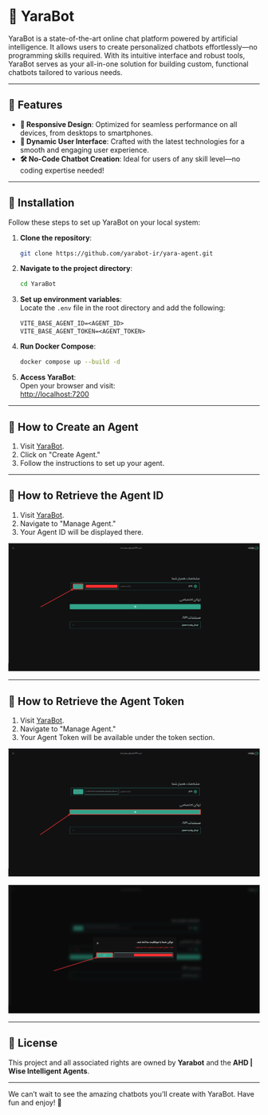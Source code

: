 # 🌟 YaraBot

YaraBot is a state-of-the-art online chat platform powered by artificial intelligence. It allows users to create personalized chatbots effortlessly—no programming skills required. With its intuitive interface and robust tools, YaraBot serves as your all-in-one solution for building custom, functional chatbots tailored to various needs.

---

## 🚀 Features

- **📱 Responsive Design**: Optimized for seamless performance on all devices, from desktops to smartphones.
- **🎨 Dynamic User Interface**: Crafted with the latest technologies for a smooth and engaging user experience.
- **🛠️ No-Code Chatbot Creation**: Ideal for users of any skill level—no coding expertise needed!

---

## 🔧 Installation

Follow these steps to set up YaraBot on your local system:

1. **Clone the repository**:

   ```bash
   git clone https://github.com/yarabot-ir/yara-agent.git
   ```

2. **Navigate to the project directory**:

   ```bash
   cd YaraBot
   ```

3. **Set up environment variables**:  
   Locate the `.env` file in the root directory and add the following:

   ```env
   VITE_BASE_AGENT_ID=<AGENT_ID>
   VITE_BASE_AGENT_TOKEN=<AGENT_TOKEN>
   ```

4. **Run Docker Compose**:

   ```bash
   docker compose up --build -d
   ```

5. **Access YaraBot**:  
   Open your browser and visit:  
   [http://localhost:7200](http://localhost:7200)

---

## 🔧 How to Create an Agent

1. Visit [YaraBot](https://yarabot.ir/).
2. Click on "Create Agent."
3. Follow the instructions to set up your agent.

---

## 🔧 How to Retrieve the Agent ID

1. Visit [YaraBot](https://yarabot.ir/).
2. Navigate to "Manage Agent."
3. Your Agent ID will be displayed there.

![alt text](./image/step_1_AGENT_ID.png)

---

## 🔧 How to Retrieve the Agent Token

1. Visit [YaraBot](https://yarabot.ir/).
2. Navigate to "Manage Agent."
3. Your Agent Token will be available under the token section.

![alt text](./image/step_1_AGENT_TOKEN.png)

![alt text](./image/step_2_AGENT_TOKEN.png)

---

## 📜 License

This project and all associated rights are owned by **Yarabot** and the **AHD | Wise Intelligent Agents**.

---

We can’t wait to see the amazing chatbots you’ll create with YaraBot. Have fun and enjoy! 🎉
